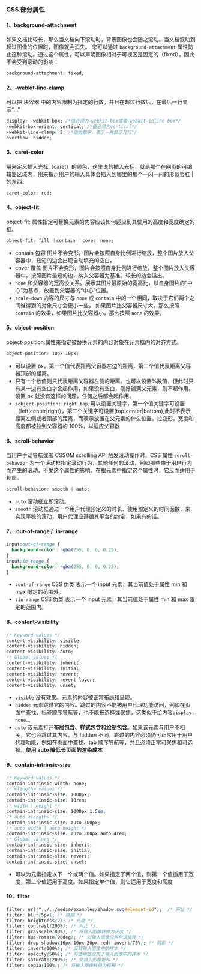 ### CSS 部分属性

#### 1、background-attachment

如果文档比较长，那么当文档向下滚动时，背景图像也会随之滚动。当文档滚动到超过图像的位置时，图像就会消失。
您可以通过 `background-attachment` 属性防止这种滚动。通过这个属性，可以声明图像相对于可视区是固定的（fixed），因此不会受到滚动的影响：

```css
background-attachment: fixed;
```

#### 2、-webkit-line-clamp

可以把 块容器 中的内容限制为指定的行数。并且在超过行数后，在最后一行显示"..."

```css
display: -webkit-box; /*值必须为-webkit-box或者-webkit-inline-box*/
-webkit-box-orient: vertical; /*值必须为vertical*/
-webkit-line-clamp: 2; /*值为数字，表示一共显示几行*/
overflow: hidden;
```

#### 3、caret-color

用来定义插入光标（caret）的颜色，这里说的插入光标，就是那个在网页的可编辑器区域内，用来指示用户的输入具体会插入到哪里的那个一闪一闪的形似竖杠 | 的东西。

```css
caret-color: red;
```

#### 4、object-fit

object-fit: 属性指定可替换元素的内容应该如何适应到其使用的高度和宽度确定的框。

```css
object-fit: fill ｜contain ｜cover｜none;
```

* contain 包容 图片不会变形，图片会按照自身比例进行缩放，整个图片放入父容器中，较短的边会出现自动填充的空白。
* cover 覆盖 图片不会变形，图片会按照自身比例进行缩放，整个图片放入父容器中，按照图片最短的边，纳入父容器为基准。较长的边会溢出。
* `none` 和父容器的宽高没关系。展示其图片最原始的宽高比，以自身图片的“中心”为基点，放置到父容器的“中心”位置。
* `scale-down` 内容的尺寸与 `none` 或 `contain` 中的一个相同，取决于它们两个之间谁得到的对象尺寸会更小一些。
如果图片比父容器尺寸大，那么按照 `contain` 的效果，如果图片比父容器小，那么按照 `none` 的效果。

#### 5、object-position

object-position:属性来指定被替换元素的内容对象在元素框内的对齐方式。

```css
object-position: 10px 10px; 
```

* 可以设置 px，第一个值代表距离父容器左边的距离，第二个值代表距离父容器顶部的距离。
* 只有一个数值则只代表距离父容器左侧的距离。也可以设置%数值，但此时只有某一边有空白才会起作用，如果没有空白，刚好铺满父元素，则不起作用。设置 px 就没有这样的问题，任何之后都会起作用。
* `sobject-position: right top;`可以设置关键字，第一个值关键字可设置（left|center|right），第二个关键字可设置(top|center|bottom),此时不表示距离左侧或者顶部的距离，而表示放置在父元素的什么位置。拉变形，宽度和高度都被拉到父容器的 100%，以适应父容器

#### 6、scroll-behavior

当用户手动导航或者 CSSOM scrolling API 触发滚动操作时，CSS 属性 `scroll-behavior` 为一个滚动框指定滚动行为，其他任何的滚动，例如那些由于用户行为而产生的滚动，不受这个属性的影响。在根元素中指定这个属性时，它反而适用于视窗。

```css
scroll-behavior: smooth | auto;
```

* `auto` 滚动框立即滚动。
* `smooth` 滚动框通过一个用户代理预定义的时长、使用预定义的时间函数，来实现平稳的滚动，用户代理应遵循其平台的约定，如果有的话。

#### 7、:out-of-range / :in-range

```css
input:out-of-range {
  background-color: rgba(255, 0, 0, 0.25);
}
input:in-range {
  background-color: rgba(255, 0, 0, 0.25);
}
```

* `:out-of-range` CSS 伪类 表示一个 input 元素，其当前值处于属性 min 和 max 限定的范围外。
* `:in-range` CSS 伪类 表示一个 input 元素，其当前值处于属性 min 和 max 限定的范围内。

#### 8、content-visibility

```css
/* Keyword values */
content-visibility: visible;
content-visibility: hidden;
content-visibility: auto;
/* Global values */
content-visibility: inherit;
content-visibility: initial;
content-visibility: revert;
content-visibility: revert-layer;
content-visibility: unset;
```

* `visible` 没有效果。元素的内容被正常布局和呈现。
* `hidden` 元素跳过它的内容。跳过的内容不能被用户代理功能访问，例如在页面中查找、标签顺序导航等，也不能被选择或聚焦。这类似于给内容`display: none。`。
* `auto` 该元素打开**布局包含、样式包含和绘制包含**。如果该元素与用户不相关，它也会跳过其内容。与 hidden 不同，跳过的内容必须仍可正常用于用户代理功能，例如在页面中查找、tab 顺序导航等，并且必须正常可聚焦和可选择。**使用 auto 降低长页面的渲染成本**

#### 9、contain-intrinsic-size

```css
/* Keyword values */
contain-intrinsic-width: none;
/* <length> values */
contain-intrinsic-size: 1000px;
contain-intrinsic-size: 10rem;
/* width | height */
contain-intrinsic-size: 1000px 1.5em;
/* auto <length> */
contain-intrinsic-size: auto 300px;
/* auto width | auto height */
contain-intrinsic-size: auto 300px auto 4rem;
/* Global values */
contain-intrinsic-size: inherit;
contain-intrinsic-size: initial;
contain-intrinsic-size: revert;
contain-intrinsic-size: unset;
```

* 可以为元素指定以下一个或两个值。如果指定了两个值，则第一个值适用于宽度，第二个值适用于高度。如果指定单个值，则它适用于宽度和高度

#### 10、filter

```css
filter: url("../../media/examples/shadow.svg#element-id");  /* 网址 */
filter: blur(5px); /* 模糊 */
filter: brightness(2); /* 亮度 */
filter: contrast(200%); /* 对比 */
filter: grayscale(80%); /* 将输入图像转换为灰度 */
filter: hue-rotate(90deg); /* 对输入图像应用色调旋转 */
filter: drop-shadow(16px 16px 20px red) invert(75%); /* 阴影 */
filter: invert(100%); /* 反转输入图像中的样本 */
filter: opacity(50%); /* 将透明度应用于输入图像中的样本 */
filter: saturate(200%); /* 使输入图像饱和 */
filter: sepia(100%); /* 将输入图像转换为棕褐 */
```
